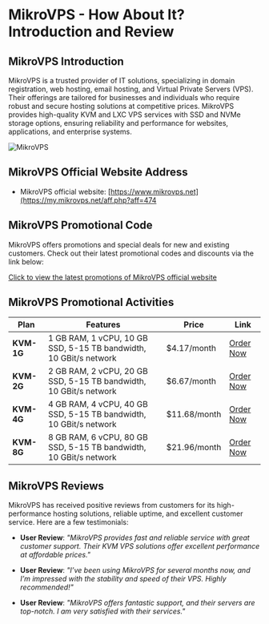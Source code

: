 # MikroVPS - How About It? Introduction and Review

## MikroVPS Introduction
MikroVPS is a trusted provider of IT solutions, specializing in domain registration, web hosting, email hosting, and Virtual Private Servers (VPS). Their offerings are tailored for businesses and individuals who require robust and secure hosting solutions at competitive prices. MikroVPS provides high-quality KVM and LXC VPS services with SSD and NVMe storage options, ensuring reliability and performance for websites, applications, and enterprise systems.

![MikroVPS](https://github.com/user-attachments/assets/8ed91d75-f5af-4072-abc0-3e5b320de627)

## MikroVPS Official Website Address
- MikroVPS official website: [https://www.mikrovps.net](https://my.mikrovps.net/aff.php?aff=474

## MikroVPS Promotional Code
MikroVPS offers promotions and special deals for new and existing customers. Check out their latest promotional codes and discounts via the link below:

[Click to view the latest promotions of MikroVPS official website](https://my.mikrovps.net/aff.php?aff=474)

## MikroVPS Promotional Activities

| Plan             | Features                                                                                       | Price                 | Link                                                                                                 |
|------------------|-------------------------------------------------------------------------------------------------|-----------------------|------------------------------------------------------------------------------------------------------|
| **KVM-1G**       | 1 GB RAM, 1 vCPU, 10 GB SSD, 5-15 TB bandwidth, 10 GBit/s network                               | $4.17/month           | [Order Now](https://my.mikrovps.net/aff.php?aff=474)                                                      |
| **KVM-2G**       | 2 GB RAM, 2 vCPU, 20 GB SSD, 5-15 TB bandwidth, 10 GBit/s network                               | $6.67/month           | [Order Now](https://my.mikrovps.net/aff.php?aff=474)                                                      |
| **KVM-4G**       | 4 GB RAM, 4 vCPU, 40 GB SSD, 5-15 TB bandwidth, 10 GBit/s network                               | $11.68/month          | [Order Now](https://my.mikrovps.net/aff.php?aff=474)                                                      |
| **KVM-8G**       | 8 GB RAM, 6 vCPU, 80 GB SSD, 5-15 TB bandwidth, 10 GBit/s network                               | $21.96/month          | [Order Now](https://my.mikrovps.net/aff.php?aff=474)                                                      |

## MikroVPS Reviews
MikroVPS has received positive reviews from customers for its high-performance hosting solutions, reliable uptime, and excellent customer service. Here are a few testimonials:

- **User Review**: *"MikroVPS provides fast and reliable service with great customer support. Their KVM VPS solutions offer excellent performance at affordable prices."*

- **User Review**: *"I’ve been using MikroVPS for several months now, and I’m impressed with the stability and speed of their VPS. Highly recommended!"*

- **User Review**: *"MikroVPS offers fantastic support, and their servers are top-notch. I am very satisfied with their services."*



